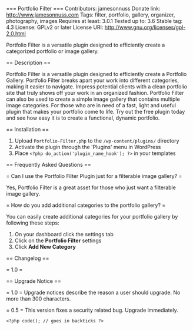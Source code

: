 === Portfolio Filter ===
Contributors: jamesonnuss
Donate link: http://www.jamesonnuss.com
Tags: filter, portfolio, gallery, organizer, photography, images
Requires at least: 3.0.1
Tested up to: 3.6
Stable tag: 4.3
License: GPLv2 or later
License URI: http://www.gnu.org/licenses/gpl-2.0.html

Portfolio Filter is a versatile plugin designed to efficiently create a categorized portfolio or image gallery. 

== Description ==

Portfolio Filter is a versatile plugin designed to efficiently create a Portfolio Gallery. Portfolio Filter breaks apart your work into different categories, making it easier to navigate. Impress potential clients with a clean portfolio site that truly shows off your work in an organized fashion. Portfolio Filter can also be used to create a simple image gallery that contains multiple image categories. For those who are in need of a fast, light and useful plugin that makes your portfolio come to life. Try out the free plugin today and see how easy it is to create a functional, dynamic portfolio. 

== Installation ==

1. Upload `Portfolio-Filter.php` to the `/wp-content/plugins/` directory
2. Activate the plugin through the 'Plugins' menu in WordPress
3. Place `<?php do_action('plugin_name_hook'); ?>` in your templates

== Frequently Asked Questions ==

= Can I use the Portfolio Filter Plugin just for a filterable image gallery? =

Yes, Portfolio Filter is a great asset for those who just want a filterable image gallery. 

= How do you add additional categories to the portfolio gallery? =

You can easily create additional categories for your portfolio gallery by following these steps:

1. On your dashboard click the settings tab
2. Click on the __Portfolio Filter__ settings
3. Click __Add New Category__

== Changelog ==

= 1.0 =

== Upgrade Notice ==

= 1.0 =
Upgrade notices describe the reason a user should upgrade.  No more than 300 characters.

= 0.5 =
This version fixes a security related bug.  Upgrade immediately.


`<?php code(); // goes in backticks ?>`